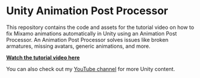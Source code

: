 # Unity Animation Post Processor

This repository contains the code and assets for the tutorial video on how to fix Mixamo animations automatically in Unity using an Animation Post Processor. An Animation Post Processor solves issues like broken armatures, missing avatars, generic animations, and more.

[**Watch the tutorial video here**](https://youtu.be/V9_Z6hUOG_8)

You can also check out my [YouTube channel](https://www.youtube.com/@git-amend) for more Unity content.
